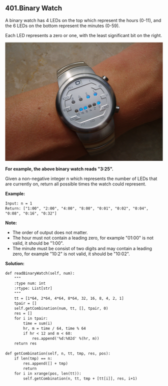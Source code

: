 ## 401.Binary Watch

A binary watch has 4 LEDs on the top which represent the hours (0-11), and the 6 LEDs on the bottom represent the minutes (0-59).

Each LED represents a zero or one, with the least significant bit on the right.


![](Binary_clock_samui_moon.jpg)

**For example, the above binary watch reads "3:25".**

Given a non-negative integer n which represents the number of LEDs that are currently on, return all possible times the watch could represent.

**Example:**

    Input: n = 1
    Return: ["1:00", "2:00", "4:00", "8:00", "0:01", "0:02", "0:04", "0:08", "0:16", "0:32"]
**Note:**

* The order of output does not matter.
* The hour must not contain a leading zero, for example "01:00" is not valid, it should be "1:00".
* The minute must be consist of two digits and may contain a leading zero, for example "10:2" is not valid, it should be "10:02".

**Solution:**

    def readBinaryWatch(self, num):
        """
        :type num: int
        :rtype: List[str]
        """
        tt = [1*64, 2*64, 4*64, 8*64, 32, 16, 8, 4, 2, 1]
        tpair = []
        self.getCombination(num, tt, [], tpair, 0)
        res = []
        for i in tpair:
            time = sum(i)
            hr, m = time / 64, time % 64
            if hr < 12 and m < 60:
                res.append('%d:%02d' %(hr, m))
        return res
        
    def getCombination(self, n, tt, tmp, res, pos):
        if len(tmp) == n:
            res.append([] + tmp)
            return
        for i in xrange(pos, len(tt)):
            self.getCombination(n, tt, tmp + [tt[i]], res, i+1)
                